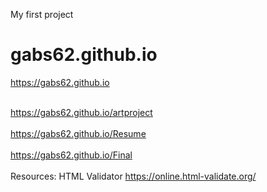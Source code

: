 My first project
# gabs62.github.io

https://gabs62.github.io

<br> https://gabs62.github.io/artproject <br>
<br>https://gabs62.github.io/Resume<br>
<br> https://gabs62.github.io/Final <br>
<br>Resources: HTML Validator
https://online.html-validate.org/<br>
